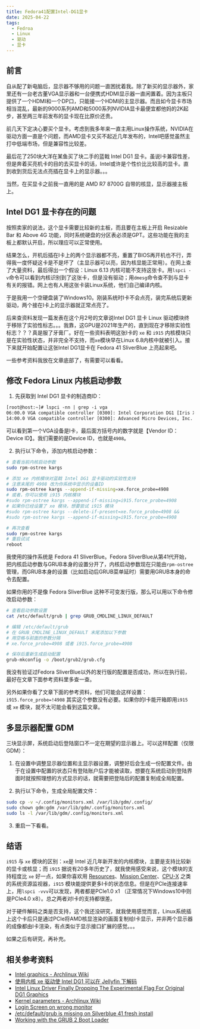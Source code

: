 ```yaml
---
title: Fedora41配置Intel-DG1显卡
date: 2025-04-22
tags:
  - Fedroa
  - Linux
  - 驱动
  - 显卡
---
```


## 前言

自从配了新电脑后，显示器不够用的问题一直困扰着我。除了新买的显示器外，家里还有一台老古董VGA显示器和一台便携式HDMI显示器一直闲置着。因为主板只提供了一个HDMI和一个DP口，只能接一个HDMI的主显示器。而且如今显卡市场相当混乱，最新的9000系列AMD和5000系列NVIDIA显卡最便宜都他妈的2K起步，甚至两三年前发布的显卡现在比原价还贵。

前几天下定决心要买个显卡。考虑到我多年来一直主用Linux操作系统，NVIDIA在驱动方面一直是个问题，而AMD显卡又买不起近几年发布的，Intel吧感觉虽然主打中低端市场，但是兼容性比较差。

最后花了250块大洋在某鱼买了块二手的蓝戟 Intel DG1 显卡。虽说I卡兼容性差，但是奔着买亮机卡的目的去买显卡的话，Intel或许是个性价比比较高的显卡。直到收到货后无法点亮插在显卡上的显示器。。。

当然，在买显卡之前我一直用的是 AMD R7 8700G 自带的核显，显示器接主板上。

## Intel DG1 显卡存在的问题

按照卖家的说法，这个显卡需要比较新的主板，而且要在主板上开启 Resizable Bar 和 Above 4G 功能，同时系统硬盘的分区表必须是GPT。这些功能在我的主板上都默认开启，所以理应可以正常使用。

结果怎么，开机后插在I卡上的两个显示器都不亮，重置了BIOS再开机也不行，弄得我一度怀疑这卡是不是坏了（主显示器可以亮，因为核显能正常用）。在网上查了大量资料，最后得出一个假设：Linux 6.13 内核可能不支持这张卡。用`lspci -v`命令可以看到内核识别到了这张卡，但是没有驱动；用`dmesg`命令查不到与显卡有关的报错。网上也有人用这张卡装Linux系统，他们自己编译内核。

于是我用一个空硬盘装了Windows10。刚装系统时I卡不会点亮，装完系统后更新驱动，两个接在I卡上的显示器就正常点亮了。

后来查资料发现一篇发表在这个月2号的文章说Intel DG1 显卡 Linux 驱动模块终于移除了实验性标志。。。我靠，这GPU是2021年生产的，直到现在才移除实验性标志？？？真是服了牙膏厂。好在一些资料表明这张I卡的 `xe` 和 `i915` 内核模块只是在实验性状态，并非完全不支持，而`xe`模块早在Linux 6.8内核中就被引入。接下来就开始配置让这张Intel DG1显卡在 Fedora 41 SliverBlue 上亮起来吧。

一些参考资料我放在文章底部了，有需要可以看看。

## 修改 Fedora Linux 内核启动参数

1. 先获取到 Intel DG1 显卡的制造商ID：

```txt
[root@host:~]# lspci -nn | grep -i vga
06:00.0 VGA compatible controller [0300]: Intel Corporation DG1 [Iris Xe Graphics] [8086:4908] (rev 01)
14:00.0 VGA compatible controller [0300]: Advanced Micro Devices, Inc. [AMD/ATI] Phoenix1 [1002:15bf] (rev 06)
```

可以看到第一个VGA设备是I卡，最后面方括号内的数字就是【Vendor ID：Device ID】。我们需要的是Device ID，也就是`4908`。

2. 执行以下命令，添加内核启动参数：

```bash
# 查看当前内核启动参数
sudo rpm-ostree kargs

# 添加 xe 内核模块对蓝戟 Intel DG1 显卡驱动的实验性支持
# 注意末尾的 4908 改为你系统中显示的设备ID
sudo rpm-ostree kargs --append-if-missing=xe.force_probe=4908
# 或者，你可以使用 i915 内核模块
#sudo rpm-ostree kargs --append-if-missing=i915.force_probe=4908
# 如果你已经设置了 xe 模块，想要尝试 i915 模块
#sudo rpm-ostree kargs --delete-if-present=xe.force_probe=4908 &&
#sudo rpm-ostree kargs --append-if-missing=i915.force_probe=4908

# 再次查看
sudo rpm-ostree kargs
# 重启试试
reboot
```

我使用的操作系统是 Fedora 41 SliverBlue。Fedora SliverBlue从第41代开始，把内核启动参数与GRUB本身的设置分开了，内核启动参数现在只能由`rpm-ostree`管理，而GRUB本身的设置（比如启动后GRUB菜单延时）需要用GRUB本身的命令去配置。

如果你用的不是像 Fedora SliverBlue 这种不可变发行版，那么可以用以下命令修改启动参数：

```bash
# 查看启动参数设置
cat /etc/default/grub | grep GRUB_CMDLINE_LINUX_DEFAULT

# 编辑 /etc/default/grub
# 在 GRUB_CMDLINE_LINUX_DEFAULT 末尾添加以下参数
# 用空格与前面的参数分隔
# xe.force_probe=4908 或者 i915.force_probe=4908

# 保存后重新生成启动配置
grub-mkconfig -o /boot/grub2/grub.cfg
```

我没有验证过Fedora SliverBlue以外的发行版的配置是否成功，所以在执行前，最好在文章下面参考资料里多查一查。

另外如果你看了文章下面的参考资料，他们可能会这样设置：`i915.force_probe=!4908` 其实这个参数没有必要。如果你的I卡能开箱即用`i915` 或 `xe` 模块，就不太可能会看到这篇文章。

## 多显示器配置 GDM

三块显示屏，系统启动后登陆窗口不一定在期望的显示器上。可以这样配置（仅限GDM）：

1. 在设置中调整显示器位置和主显示器设置，调整好后会生成一份配置文件。由于在设置中配置的状态只有登陆账户后才能被读取，想要在系统启动到登陆界面时就按照理想的方式显示的话，就需要把登陆后的配置复制成全局配置。

2. 执行以下命令，生成全局配置文件：

```bash
sudo cp -v ~/.config/monitors.xml /var/lib/gdm/.config/
sudo chown gdm:gdm /var/lib/gdm/.config/monitors.xml
sudo ls -l /var/lib/gdm/.config/monitors.xml
```

3. 重启一下看看。

## 结语

`i915` 与 `xe` 模块的区别：`xe`是 Intel 近几年新开发的内核模块，主要是支持比较新的显卡或核显；而 `i915` 据说有20多年历史了，就我使用感受来说，这个模块的支持程度比 `xe` 好一点，如果你喜欢用 [Resources](https://flathub.org/apps/net.nokyan.Resources)、[Mission Center](https://flathub.org/apps/io.missioncenter.MissionCenter)、[CPU-X](https://flathub.org/apps/io.github.thetumultuousunicornofdarkness.cpu-x) 之类的系统资源监视器，`i915` 模块能提供更多I卡的状态信息。但是在PCIe连接速率上，用`lspci -vvv`可以发现，两者都是PCIe1.0 x1 （正常情况下Windows10中则是PCIe4.0 x8）。总之两者对I卡的支持都很差。

对于硬件解码之类是否支持，这个我还没研究，就我使用感觉而言，Linux系统插上这个卡后只是通过PCIe将AMD核显渲染的画面复制给I卡显示，并非两个显示器的成像都由I卡渲染，有点类似于显示接口扩展的感觉。。。

如果之后有研究，再补充。

## 相关参考资料

- [Intel graphics - Archlinux Wiki](https://wiki.archlinux.org/title/Intel_graphics#Testing_the_new_experimental_Xe_driver)
- [使用内核 xe 驱动使 Intel DG1 可以在 Jellyfin 下解码](https://icarusradio.github.io/guides/xe-dg1-jellyfin)
- [Intel Linux Driver Finally Dropping The Experimental Flag For Original DG1 Graphics](https://www.phoronix.com/news/Intel-DG1-Linux-Force-Probe)
- [Kernel parameters - Archlinux Wiki](https://wiki.archlinux.org/title/Kernel_parameters)
- [Login Screen on wrong monitor](https://discussion.fedoraproject.org/t/login-screen-on-wrong-monitor/70285)
- [/etc/default/grub is missing on Silverblue 41 fresh install](https://discussion.fedoraproject.org/t/etc-default-grub-is-missing-on-silverblue-41-fresh-install/135344)
- [Working with the GRUB 2 Boot Loader](https://docs.fedoraproject.org/en-US/fedora/f40/system-administrators-guide/kernel-module-driver-configuration/Working_with_the_GRUB_2_Boot_Loader/)
